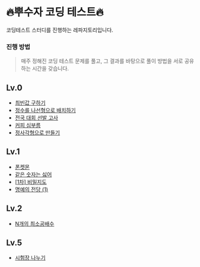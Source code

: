 # 🔥뿌수자 코딩 테스트🔥
코딩테스트 스터디를 진행하는 레파지토리입니다.

### 진행 방법
> 매주 정해진 코딩 테스트 문제를 풀고, 그 결과를 바탕으로 풀이 방법을 서로 공유하는 시간을 갖습니다.

## Lv.0
- [최빈값 구하기](https://school.programmers.co.kr/learn/courses/30/lessons/120812)
- [정수를 나선형으로 배치하기](https://school.programmers.co.kr/learn/courses/30/lessons/181832)
- [전국 대회 선발 고사](https://school.programmers.co.kr/learn/courses/30/lessons/181851)
- [커피 심부름](https://school.programmers.co.kr/learn/courses/30/lessons/181837)
- [정사각형으로 만들기](https://school.programmers.co.kr/learn/courses/30/lessons/181830)

## Lv.1
- [폰켓몬](https://school.programmers.co.kr/learn/courses/30/lessons/1845)
- [같은 숫자는 싫어](https://school.programmers.co.kr/learn/courses/30/lessons/12906)
- [[1차] 비밀지도](https://school.programmers.co.kr/learn/courses/30/lessons/17681)
- [명예의 전당 (1)](https://school.programmers.co.kr/learn/courses/30/lessons/138477)
  
## Lv.2
- [N개의 최소공배수](https://school.programmers.co.kr/learn/courses/30/lessons/12953)

## Lv.5
- [시험장 나누기](https://school.programmers.co.kr/learn/courses/30/lessons/81305)
